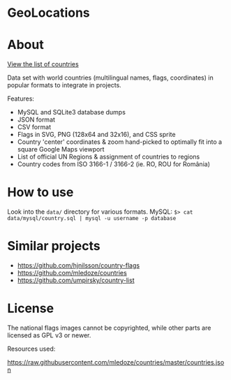 # GeoLocations
# About

[View the list of countries](http://cristiroma.github.io/countries)

Data set with world countries (multilingual names, flags, coordinates) in popular formats to integrate in projects.

Features:

* MySQL and SQLite3 database dumps
* JSON format
* CSV format
* Flags in SVG, PNG (128x64 and 32x16), and CSS sprite
* Country 'center' coordinates & zoom hand-picked to optimally fit into a square Google Maps viewport
* List of official UN Regions & assignment of countries to regions
* Country codes from ISO 3166-1 / 3166-2 (ie. RO, ROU for România)


# How to use

Look into the ```data/``` directory for various formats.
MySQL: `$> cat data/mysql/country.sql | mysql -u username -p database`


# Similar projects

- https://github.com/hjnilsson/country-flags
- https://github.com/mledoze/countries
- https://github.com/umpirsky/country-list


# License

The national flags images cannot be copyrighted, while other parts are licensed as GPL v3 or newer.

Resources used:

https://raw.githubusercontent.com/mledoze/countries/master/countries.json 
